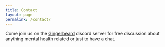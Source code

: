```yaml
---
title: Contact
layout: page
permalink: /contact/
---
```


Come join us on the [Gingerbeard](https://discord.gg/HzmTKJe) discord server for free discussion about anything mental health related or just to have a chat.
